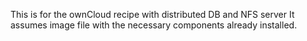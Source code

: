This is for the ownCloud recipe with distributed DB and NFS server
It assumes image file with the necessary components already installed.